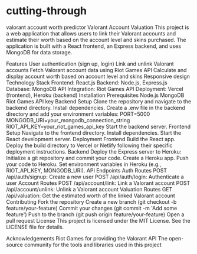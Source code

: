 # cutting-through
valorant account worth predictor
Valorant Account Valuation
This project is a web application that allows users to link their Valorant accounts and estimate their worth based on the account level and skins purchased. The application is built with a React frontend, an Express backend, and uses MongoDB for data storage.

Features
User authentication (sign up, login)
Link and unlink Valorant accounts
Fetch Valorant account data using Riot Games API
Calculate and display account worth based on account level and skins
Responsive design
Technology Stack
Frontend: React.js
Backend: Node.js, Express.js
Database: MongoDB
API Integration: Riot Games API
Deployment: Vercel (frontend), Heroku (backend)
Installation
Prerequisites
Node.js
MongoDB
Riot Games API key
Backend Setup
Clone the repository and navigate to the backend directory.
Install dependencies.
Create a .env file in the backend directory and add your environment variables:
PORT=5000
MONGODB_URI=your_mongodb_connection_string
RIOT_API_KEY=your_riot_games_api_key
Start the backend server.
Frontend Setup
Navigate to the frontend directory.
Install dependencies.
Start the React development server.
Deployment
Frontend
Build the React app.
Deploy the build directory to Vercel or Netlify following their specific deployment instructions.
Backend
Deploy the Express server to Heroku:
Initialize a git repository and commit your code.
Create a Heroku app.
Push your code to Heroku.
Set environment variables in Heroku (e.g., RIOT_API_KEY, MONGODB_URI).
API Endpoints
Auth Routes
POST /api/auth/signup: Create a new user
POST /api/auth/login: Authenticate a user
Account Routes
POST /api/account/link: Link a Valorant account
POST /api/account/unlink: Unlink a Valorant account
Valuation Routes
GET /api/valuation: Get the estimated worth of the linked Valorant account
Contributing
Fork the repository
Create a new branch (git checkout -b feature/your-feature)
Commit your changes (git commit -m 'Add some feature')
Push to the branch (git push origin feature/your-feature)
Open a pull request
License
This project is licensed under the MIT License. See the LICENSE file for details.

Acknowledgements
Riot Games for providing the Valorant API
The open-source community for the tools and libraries used in this project
